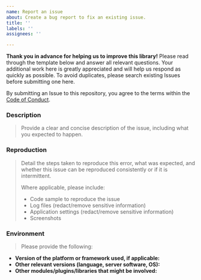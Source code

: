 ```yaml
---
name: Report an issue
about: Create a bug report to fix an existing issue.
title: ''
labels: ''
assignees: ''

---
```

**Thank you in advance for helping us to improve this library!** Please read through the template below and answer all relevant questions. Your additional work here is greatly appreciated and will help us respond as quickly as possible. To avoid duplicates, please search existing Issues before submitting one here.

By submitting an Issue to this repository, you agree to the terms within the [Code of Conduct](https://github.com/natgeosociety/marapp-workers/blob/master/CODE-OF-CONDUCT.md).

### Description

> Provide a clear and concise description of the issue, including what you expected to happen.

### Reproduction

> Detail the steps taken to reproduce this error, what was expected, and whether this issue can be reproduced consistently or if it is intermittent.
>
> Where applicable, please include:
>
> - Code sample to reproduce the issue
> - Log files (redact/remove sensitive information)
> - Application settings (redact/remove sensitive information)
> - Screenshots

### Environment

> Please provide the following:

- **Version of the platform or framework used, if applicable:**
- **Other relevant versions (language, server software, OS):**
- **Other modules/plugins/libraries that might be involved:**